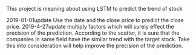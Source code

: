 This project is meaning about using LSTM to predict the trend of stock

2019-01-01update Use the date and the close price to predict the close price.
2019-4-27update multiply factors which will surely effect the precision of the prediction.
According to the scatter, it is sure that the companies in same field have the similar trend with the target stock.
Take this into consideration will help improve the precision of the prediction.
